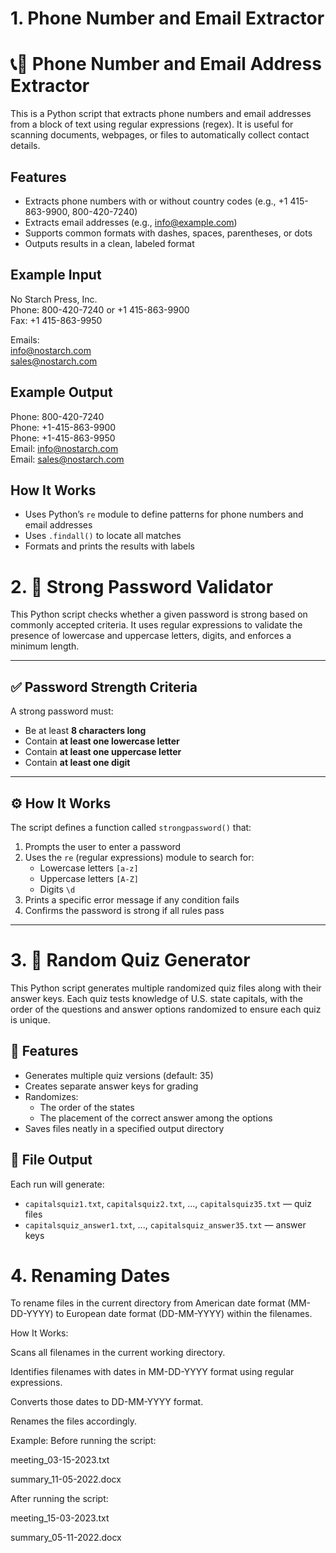 # 1. Phone Number and Email Extractor

# 📞📧 Phone Number and Email Address Extractor

This is a Python script that extracts phone numbers and email addresses from a block of text using regular expressions (regex). It is useful for scanning documents, webpages, or files to automatically collect contact details.

## Features

- Extracts phone numbers with or without country codes (e.g., +1 415-863-9900, 800-420-7240)
- Extracts email addresses (e.g., info@example.com)
- Supports common formats with dashes, spaces, parentheses, or dots
- Outputs results in a clean, labeled format

## Example Input

No Starch Press, Inc.  
Phone: 800-420-7240 or +1 415-863-9900  
Fax: +1 415-863-9950  

Emails:  
info@nostarch.com  
sales@nostarch.com

## Example Output

Phone: 800-420-7240  
Phone: +1-415-863-9900  
Phone: +1-415-863-9950  
Email: info@nostarch.com  
Email: sales@nostarch.com

## How It Works

- Uses Python’s `re` module to define patterns for phone numbers and email addresses
- Uses `.findall()` to locate all matches
- Formats and prints the results with labels


# 2. 🔐 Strong Password Validator

This Python script checks whether a given password is strong based on commonly accepted criteria. It uses regular expressions to validate the presence of lowercase and uppercase letters, digits, and enforces a minimum length.

---

## ✅ Password Strength Criteria

A strong password must:

- Be at least **8 characters long**
- Contain **at least one lowercase letter**
- Contain **at least one uppercase letter**
- Contain **at least one digit**

---

## ⚙️ How It Works

The script defines a function called `strongpassword()` that:

1. Prompts the user to enter a password
2. Uses the `re` (regular expressions) module to search for:
   - Lowercase letters `[a-z]`
   - Uppercase letters `[A-Z]`
   - Digits `\d`
3. Prints a specific error message if any condition fails
4. Confirms the password is strong if all rules pass

---



# 3. 📝 Random Quiz Generator

This Python script generates multiple randomized quiz files along with their answer keys. Each quiz tests knowledge of U.S. state capitals, with the order of the questions and answer options randomized to ensure each quiz is unique.

## 📌 Features

- Generates multiple quiz versions (default: 35)
- Creates separate answer keys for grading
- Randomizes:
  - The order of the states
  - The placement of the correct answer among the options
- Saves files neatly in a specified output directory

## 📂 File Output

Each run will generate:
- `capitalsquiz1.txt`, `capitalsquiz2.txt`, ..., `capitalsquiz35.txt` — quiz files
- `capitalsquiz_answer1.txt`, ..., `capitalsquiz_answer35.txt` — answer keys

# 4. Renaming Dates

To rename files in the current directory from American date format (MM-DD-YYYY) to European date format (DD-MM-YYYY) within the filenames.

How It Works:

Scans all filenames in the current working directory.

Identifies filenames with dates in MM-DD-YYYY format using regular expressions.

Converts those dates to DD-MM-YYYY format.

Renames the files accordingly.

Example:
Before running the script:

meeting_03-15-2023.txt

summary_11-05-2022.docx

After running the script:

meeting_15-03-2023.txt

summary_05-11-2022.docx
